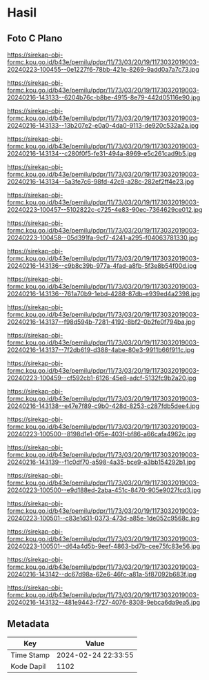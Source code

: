 # Hasil

## Foto C Plano

https://sirekap-obj-formc.kpu.go.id/b43e/pemilu/pdpr/11/73/03/20/19/1173032019003-20240223-100455--0e1227f6-78bb-421e-8269-9add0a7a7c73.jpg

https://sirekap-obj-formc.kpu.go.id/b43e/pemilu/pdpr/11/73/03/20/19/1173032019003-20240216-143133--6204b76c-b8be-4915-8e79-442d05116e90.jpg

https://sirekap-obj-formc.kpu.go.id/b43e/pemilu/pdpr/11/73/03/20/19/1173032019003-20240216-143133--13b207e2-e0a0-4da0-9113-de920c532a2a.jpg

https://sirekap-obj-formc.kpu.go.id/b43e/pemilu/pdpr/11/73/03/20/19/1173032019003-20240216-143134--c280f0f5-fe31-494a-8969-e5c261cad9b5.jpg

https://sirekap-obj-formc.kpu.go.id/b43e/pemilu/pdpr/11/73/03/20/19/1173032019003-20240216-143134--5a3fe7c6-98fd-42c9-a28c-282ef2ff4e23.jpg

https://sirekap-obj-formc.kpu.go.id/b43e/pemilu/pdpr/11/73/03/20/19/1173032019003-20240223-100457--5102822c-c725-4e83-90ec-7364629ce012.jpg

https://sirekap-obj-formc.kpu.go.id/b43e/pemilu/pdpr/11/73/03/20/19/1173032019003-20240223-100458--05d391fa-9cf7-4241-a295-f04063781330.jpg

https://sirekap-obj-formc.kpu.go.id/b43e/pemilu/pdpr/11/73/03/20/19/1173032019003-20240216-143136--c9b8c39b-977a-4fad-a8fb-5f3e8b54f00d.jpg

https://sirekap-obj-formc.kpu.go.id/b43e/pemilu/pdpr/11/73/03/20/19/1173032019003-20240216-143136--761a70b9-1ebd-4288-87db-e939ed4a2398.jpg

https://sirekap-obj-formc.kpu.go.id/b43e/pemilu/pdpr/11/73/03/20/19/1173032019003-20240216-143137--f98d594b-7281-4192-8bf2-0b2fe0f794ba.jpg

https://sirekap-obj-formc.kpu.go.id/b43e/pemilu/pdpr/11/73/03/20/19/1173032019003-20240216-143137--7f2db619-d388-4abe-80e3-9911b66f911c.jpg

https://sirekap-obj-formc.kpu.go.id/b43e/pemilu/pdpr/11/73/03/20/19/1173032019003-20240223-100459--cf592cb1-6126-45e8-adcf-5132fc9b2a20.jpg

https://sirekap-obj-formc.kpu.go.id/b43e/pemilu/pdpr/11/73/03/20/19/1173032019003-20240216-143138--e47e7f89-c9b0-428d-8253-c287fdb5dee4.jpg

https://sirekap-obj-formc.kpu.go.id/b43e/pemilu/pdpr/11/73/03/20/19/1173032019003-20240223-100500--8198d1e1-0f5e-403f-bf86-a66cafa4962c.jpg

https://sirekap-obj-formc.kpu.go.id/b43e/pemilu/pdpr/11/73/03/20/19/1173032019003-20240216-143139--f1c0df70-a598-4a35-bce9-a3bb154292b1.jpg

https://sirekap-obj-formc.kpu.go.id/b43e/pemilu/pdpr/11/73/03/20/19/1173032019003-20240223-100500--e9d188ed-2aba-451c-8470-905e9027fcd3.jpg

https://sirekap-obj-formc.kpu.go.id/b43e/pemilu/pdpr/11/73/03/20/19/1173032019003-20240223-100501--c83e1d31-0373-473d-a85e-1de052c9568c.jpg

https://sirekap-obj-formc.kpu.go.id/b43e/pemilu/pdpr/11/73/03/20/19/1173032019003-20240223-100501--d64a4d5b-9eef-4863-bd7b-cee75fc83e56.jpg

https://sirekap-obj-formc.kpu.go.id/b43e/pemilu/pdpr/11/73/03/20/19/1173032019003-20240216-143142--dc67d98a-62e6-46fc-a81a-5f87092b683f.jpg

https://sirekap-obj-formc.kpu.go.id/b43e/pemilu/pdpr/11/73/03/20/19/1173032019003-20240216-143132--481e9443-f727-4076-8308-9ebca6da9ea5.jpg


## Metadata

| Key        | Value               |
| ---------- | ------------------- |
| Time Stamp | 2024-02-24 22:33:55 |
| Kode Dapil | 1102                |



